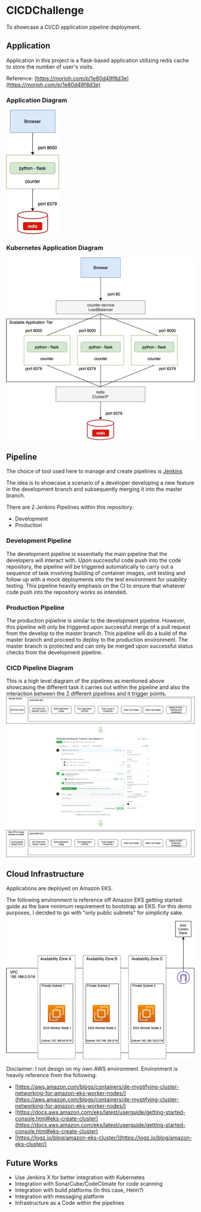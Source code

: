 # CICDChallenge
To showcase a CI/CD application pipeline deployment.

## Application

Application in this project is a flask-based application utilizing redis cache to store the number of user's visits.

Reference: [https://morioh.com/p/1e80d49f8d3e](https://morioh.com/p/1e80d49f8d3e)

### Application Diagram
![Application Diagram](Diagrams/ApplicationDiagram.jpg)

### Kubernetes Application Diagram
![Kubernetes Application Diagram](Diagrams/ApplicationKubernetesDiagram.jpg)

## Pipeline
The choice of tool used here to manage and create pipelines is [Jenkins](https://www.jenkins.io/)

The idea is to showcase a scenario of a developer developing a new feature in the development branch and subsequently merging it into the master branch.

There are 2 Jenkins Pipelines within this repository:
* Development
* Production

### Development Pipeline
The development pipeline is essentially the main pipeline that the developers will interact with. Upon successful code push into the code repository, the pipeline will be triggered automatically to carry out a sequence of task involving building of container images, unit testing and follow up with a mock deployments into the test environment for usability testing. This pipeline heavily emphasis on the CI to ensure that whatever code push into the repository works as intended.

### Production Pipeline
The production pipieline is similar to the development pipeline. However, this pipeline will only be triggered upon successful merge of a pull request from the develop to the master branch. This pipeline will do a build of the master branch and proceed to deploy to the production environment. The master branch is protected and can only be merged upon successful status checks from the development pipeline.

### CICD Pipeline Diagram
This is a high level diagram of the pipelines as mentioned above showcasing the different task it carries out within the pipeline and also the interaction between the 2 different pipelines and it trigger points.
![CICD Pipeline Plan](Diagrams/CICDPipelinePlan.jpg)

## Cloud Infrastructure
Applications are deployed on Amazon EKS.

The following environment is reference off Amazon EKS getting started guide as the bare minimum requirement to bootstrap an EKS. For this demo purposes, I decided to go with "only public subnets" for simplicity sake.

![Cloud Infrastrcuture](Diagrams/CloudInfrastructure.jpg)

Disclaimer: I not design on my own AWS environment. Environment is heavily reference from the following:
* [https://aws.amazon.com/blogs/containers/de-mystifying-cluster-networking-for-amazon-eks-worker-nodes/](https://aws.amazon.com/blogs/containers/de-mystifying-cluster-networking-for-amazon-eks-worker-nodes/)
* [https://docs.aws.amazon.com/eks/latest/userguide/getting-started-console.html#eks-create-cluster](https://docs.aws.amazon.com/eks/latest/userguide/getting-started-console.html#eks-create-cluster)
* [https://logz.io/blog/amazon-eks-cluster/](https://logz.io/blog/amazon-eks-cluster/)

## Future Works
* Use Jenkins X for better integration with Kubernetes
* Integration with SonarCube/CodeClimate for code scanning
* Integration with build platforms (In this case, Helm?)
* Integration with messaging platform
* Infrastructure as a Code within the pipelines
